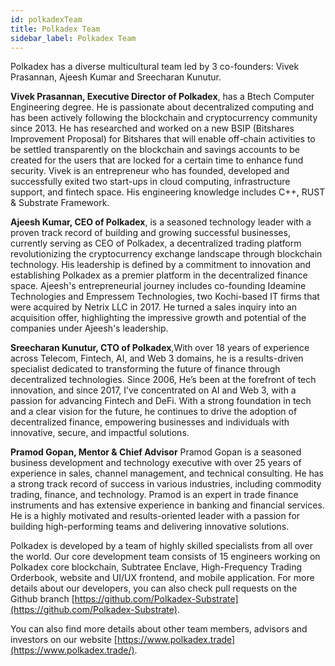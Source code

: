 ```yaml
---
id: polkadexTeam
title: Polkadex Team
sidebar_label: Polkadex Team
---
```


Polkadex has a diverse multicultural team led by 3 co-founders: Vivek Prasannan, Ajeesh Kumar and Sreecharan Kunutur.

**Vivek Prasannan, Executive Director of Polkadex**, has a Btech Computer Engineering degree. He is passionate about decentralized computing and has been actively following the blockchain and cryptocurrency community since 2013. He has researched and worked on a new BSIP (Bitshares Improvement Proposal) for Bitshares that will enable off-chain activities to be settled transparently on the blockchain and savings accounts to be created for the users that are locked for a certain time to enhance fund security. Vivek is an entrepreneur who has founded, developed and successfully exited two start-ups in cloud computing, infrastructure support, and fintech space. His engineering knowledge includes C++, RUST & Substrate Framework.

**Ajeesh Kumar, CEO of Polkadex**, is a seasoned technology leader with a proven track record of building and growing successful businesses, currently serving as CEO of Polkadex, a decentralized trading platform revolutionizing the cryptocurrency exchange landscape through blockchain technology. His leadership is defined by a commitment to innovation and establishing Polkadex as a premier platform in the decentralized finance space. Ajeesh's entrepreneurial journey includes co-founding Ideamine Technologies and Empressem Technologies, two Kochi-based IT firms that were acquired by Netrix LLC in 2017. He turned a sales inquiry into an acquisition offer, highlighting the impressive growth and potential of the companies under Ajeesh's leadership.

**Sreecharan Kunutur, CTO of Polkadex**,With over 18 years of experience across Telecom, Fintech, AI, and Web 3 domains, he is a results-driven specialist dedicated to transforming the future of finance through decentralized technologies. Since 2006, He’s been at the forefront of tech innovation, and since 2017, I’ve concentrated on AI and Web 3, with a passion for advancing Fintech and DeFi. With a strong foundation in tech and a clear vision for the future, he continues to drive the adoption of decentralized finance, empowering businesses and individuals with innovative, secure, and impactful solutions.

**Pramod Gopan, Mentor & Chief Advisor**
Pramod Gopan is a seasoned business development and technology executive with over 25 years of experience in sales, channel management, and technical consulting. He has a strong track record of success in various industries, including commodity trading, finance, and technology. Pramod is an expert in trade finance instruments and has extensive experience in banking and financial services. He is a highly motivated and results-oriented leader with a passion for building high-performing teams and delivering innovative solutions.

Polkadex is developed by a team of highly skilled specialists from all over the world. Our core development team consists of 15 engineers working on Polkadex core blockchain, Subtratee Enclave, High-Frequency Trading Orderbook, website and UI/UX frontend, and mobile application. For more details about our developers, you can also check pull requests on the Github branch [https://github.com/Polkadex-Substrate](https://github.com/Polkadex-Substrate).

You can also find more details about other team members, advisors and investors on our website [https://www.polkadex.trade](https://www.polkadex.trade/).


